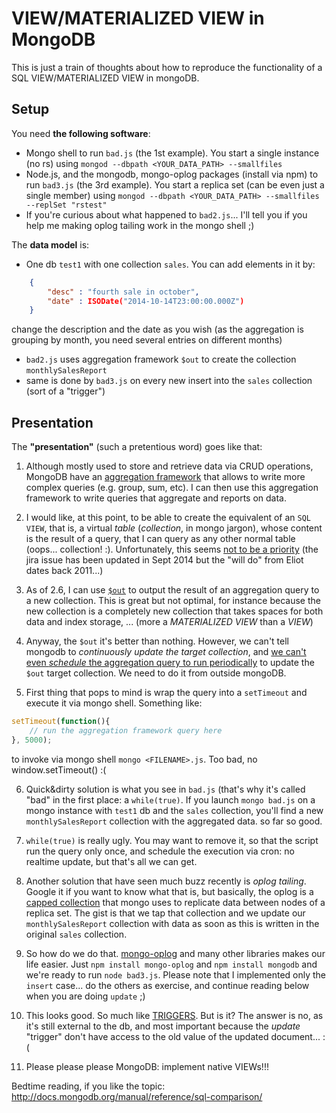 # VIEW/MATERIALIZED VIEW in MongoDB

This is just a train of thoughts about how to reproduce the functionality of a SQL VIEW/MATERIALIZED VIEW in mongoDB.


## Setup

You need **the following software**:
- Mongo shell to run `bad.js` (the 1st example).
  You start a single instance (no rs) using `mongod --dbpath <YOUR_DATA_PATH> --smallfiles`
- Node.js, and the mongodb, mongo-oplog packages (install via npm) to run `bad3.js` (the 3rd example).
  You start a replica set (can be even just a single member) using `mongod --dbpath <YOUR_DATA_PATH> --smallfiles --replSet "rstest"`
- If you're curious about what happened to `bad2.js`... I'll tell you if you help me making oplog tailing work in the mongo shell ;)

The **data model** is:
- One db `test1` with one collection `sales`.
  You can add elements in it by:
```json
    {
        "desc" : "fourth sale in october",
        "date" : ISODate("2014-10-14T23:00:00.000Z")
    }
```
  change the description and the date as you wish (as the aggregation is grouping by month, you need several entries on different months)
- `bad2.js` uses aggregation framework `$out` to create the collection `monthlySalesReport`
- same is done by `bad3.js` on every new insert into the `sales` collection (sort of a "trigger")

## Presentation
The **"presentation"** (such a pretentious word) goes like that:

1. Although mostly used to store and retrieve data via CRUD operations, MongoDB have an [aggregation framework](http://docs.mongodb.org/manual/core/aggregation-pipeline/) that allows to write more complex queries (e.g. group, sum, etc).
I can then use this aggregation framework to write queries that aggregate and reports on data.

2. I would like, at this point, to be able to create the equivalent of an `SQL VIEW`, that is, a virtual _table_ (_collection_, in mongo jargon), whose content is the result of a query, that I can query as any other normal table (oops... collection! :). Unfortunately, this seems [not to be a priority](https://jira.mongodb.org/browse/SERVER-142?focusedCommentId=73119&page=com.atlassian.jira.plugin.system.issuetabpanels:comment-tabpanel#comment-73119) (the jira issue has been updated in Sept 2014 but the "will do" from Eliot dates back 2011...) 

3. As of 2.6, I can use [`$out`](http://docs.mongodb.org/manual/reference/operator/aggregation/out/) to output the result of an aggregation query to a new collection. This is great but not optimal, for instance because the new collection is a completely new collection that takes spaces for both data and index storage, ... (more a _MATERIALIZED VIEW_ than a _VIEW_)

4. Anyway, the `$out` it's better than nothing. However, we can't tell mongodb to _continuously update the target collection_, and [we can't even _schedule_ the aggregation query to run periodically](https://jira.mongodb.org/browse/SERVER-2573) to update the `$out` target collection. We need to do it from outside mongoDB.

5. First thing that pops to mind is wrap the query into a `setTimeout` and execute it via mongo shell. Something like:
  ```javascript
  setTimeout(function(){
      // run the aggregation framework query here
  }, 5000);
  ```
  to invoke via mongo shell `mongo <FILENAME>.js`. Too bad, no window.setTimeout() :(

6. Quick&dirty solution is what you see in `bad.js` (that's why it's called "bad" in the first place: a `while(true)`. If you launch `mongo bad.js` on a mongo instance with `test1` db and the `sales` collection, you'll find a new `monthlySalesReport` collection with the aggregated data. so far so good.
 
7. `while(true)` is really ugly. You may want to remove it, so that the script run the query only once, and schedule the execution via cron: no realtime update, but that's all we can get. 

8. Another solution that have seen much buzz recently is _oplog tailing_. Google it if you want to know what that is, but basically, the oplog is a [capped collection](http://docs.mongodb.org/manual/core/capped-collections/) that mongo uses to replicate data between nodes of a replica set. The gist is that we tap that collection and we update our `monthlySalesReport` collection with data as soon as this is written in the original `sales` collection.

9. So how do we do that. [mongo-oplog](https://github.com/cayasso/mongo-oplog) and many other libraries makes our life easier. Just `npm install mongo-oplog` and `npm install mongodb` and we're ready to run `node bad3.js`. Please note that I implemented only the `insert` case... do the others as exercise, and continue reading below when you are doing `update` ;)

10. This looks good. So much like [TRIGGERS](http://www.postgresql.org/docs/9.3/static/sql-createtrigger.html). But is it? The answer is no, as it's still external to the db, and most important because the _update_ "trigger" don't have access to the old value of the updated document... :(

11. Please please please MongoDB: implement native VIEWs!!!

Bedtime reading, if you like the topic: http://docs.mongodb.org/manual/reference/sql-comparison/
